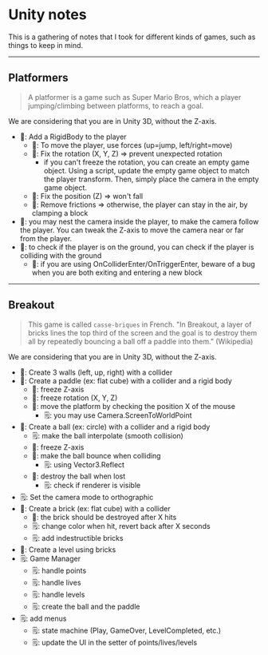 # Unity notes

This is a gathering of notes that I took for different kinds of games, such as things to keep in mind.

<hr class="sl">

## Platformers

> A platformer is a game such as Super Mario Bros, which a player jumping/climbing between platforms, to reach a goal.

We are considering that you are in Unity 3D, without the Z-axis.

* 📘: Add a RigidBody to the player
  * 📘: To move the player, use forces (up=jump, left/right=move)
  * 📕: Fix the rotation (X, Y, Z) => prevent unexpected rotation
    * if you can't freeze the rotation, you can create an empty game object. Using a script, update the empty game object to match the player transform. Then, simply place the camera in the empty game object.
  * 📕: Fix the position (Z) => won't fall
  * 📕: Remove frictions => otherwise, the player can stay in the air, by clamping a block
* 📘: you may nest the camera inside the player, to make the camera follow the player. You can tweak the Z-axis to move the camera near or far from the player.
* 📘: to check if the player is on the ground, you can check if the player is colliding with the ground
  * 📕: if you are using OnColliderEnter/OnTriggerEnter, beware of a bug when you are both exiting and entering a new block

<hr class="sl">

## Breakout

> This game is called `casse-briques` in French. "In Breakout, a layer of bricks lines the top third of the screen and the goal is to destroy them all by repeatedly bouncing a ball off a paddle into them." (Wikipedia)

We are considering that you are in Unity 3D, without the Z-axis.

* 📘: Create 3 walls (left, up, right) with a collider
* 📘: Create a paddle (ex: flat cube) with a collider and a rigid body
  * 📕: freeze Z-axis
  * 📕: freeze rotation (X, Y, Z)
  * 📘: move the platform by checking the position X of the mouse
    * 🗒: you may use Camera.ScreenToWorldPoint
* 📘: Create a ball (ex: circle) with a collider and a rigid body
  * 🗒: make the ball interpolate (smooth collision)
  * 📕: freeze Z-axis
  * 📘: make the ball bounce when colliding
    * 🗒: using Vector3.Reflect
  * 📘: destroy the ball when lost
    * 🗒: check if renderer is visible
* 🗒: Set the camera mode to orthographic
* 📘: Create a brick (ex: flat cube) with a collider
  * 📘: the brick should be destroyed after X hits
  * 🗒: change color when hit, revert back after X seconds
  * 🗒: add indestructible bricks
* 📘: Create a level using bricks
* 🗒: Game Manager
  * 🗒: handle points
  * 🗒: handle lives
  * 🗒: handle levels
  * 🗒: create the ball and the paddle
* 🗒: add menus
  * 🗒: state machine (Play, GameOver, LevelCompleted, etc.)
  * 🗒: update the UI in the setter of points/lives/levels